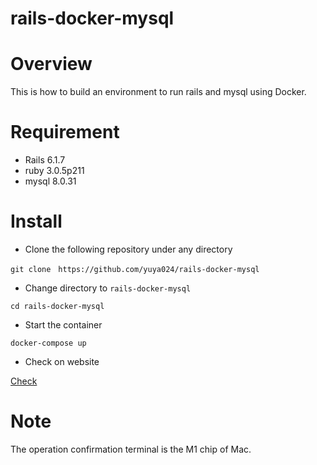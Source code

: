 # rails-docker-mysql

# Overview
This is how to build an environment to run rails and mysql using Docker.

# Requirement
- Rails 6.1.7
- ruby 3.0.5p211
- mysql 8.0.31

# Install
* Clone the following repository under any directory

```
git clone　https://github.com/yuya024/rails-docker-mysql
```

* Change directory to `rails-docker-mysql`

```
cd rails-docker-mysql
```

* Start the container

```
docker-compose up
```

* Check on website

[Check](http://localhost:3000/)

# Note
The operation confirmation terminal is the M1 chip of Mac.
